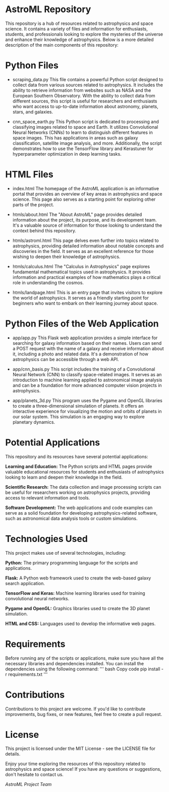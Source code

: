 # AstroML Repository
This repository is a hub of resources related to astrophysics and space science. It contains a variety of files and information for enthusiasts, students, and professionals looking to explore the mysteries of the universe and enhance their knowledge of astrophysics. Below is a more detailed description of the main components of this repository:

# Python Files
* scraping_data.py
This file contains a powerful Python script designed to collect data from various sources related to astrophysics. It includes the ability to retrieve information from websites such as NASA and the European Southern Observatory. With the ability to collect data from different sources, this script is useful for researchers and enthusiasts who want access to up-to-date information about astronomy, planets, stars, and galaxies.

* cnn_space_earth.py
This Python script is dedicated to processing and classifying images related to space and Earth. It utilizes Convolutional Neural Networks (CNNs) to learn to distinguish different features in space images. This has applications in areas such as galaxy classification, satellite image analysis, and more. Additionally, the script demonstrates how to use the TensorFlow library and Kerastuner for hyperparameter optimization in deep learning tasks.

# HTML Files
* index.html
The homepage of the AstroML application is an informative portal that provides an overview of key areas in astrophysics and space science. This page also serves as a starting point for exploring other parts of the project.

* htmls/about.html
The "About AstroML" page provides detailed information about the project, its purpose, and its development team. It's a valuable source of information for those looking to understand the context behind this repository.

* htmls/astroml.html
This page delves even further into topics related to astrophysics, providing detailed information about notable concepts and discoveries in the field. It serves as an excellent reference for those wishing to deepen their knowledge of astrophysics.

* htmls/calculus.html
The "Calculus in Astrophysics" page explores fundamental mathematical topics used in astrophysics. It provides information and practical examples of how mathematics plays a critical role in understanding the cosmos.

* htmls/landpage.html
This is an entry page that invites visitors to explore the world of astrophysics. It serves as a friendly starting point for beginners who want to embark on their learning journey about space.

# Python Files of the Web Application
* app/app.py
This Flask web application provides a simple interface for searching for galaxy information based on their names. Users can send a POST request with the name of a galaxy and receive information about it, including a photo and related data. It's a demonstration of how astrophysics can be accessible through a web API.

* app/cnn_basis.py
This script includes the training of a Convolutional Neural Network (CNN) to classify space-related images. It serves as an introduction to machine learning applied to astronomical image analysis and can be a foundation for more advanced computer vision projects in astrophysics.

* app/planets_3d.py
This program uses the Pygame and OpenGL libraries to create a three-dimensional simulation of planets. It offers an interactive experience for visualizing the motion and orbits of planets in our solar system. This simulation is an engaging way to explore planetary dynamics.

# Potential Applications
This repository and its resources have several potential applications:

**Learning and Education:** The Python scripts and HTML pages provide valuable educational resources for students and enthusiasts of astrophysics looking to learn and deepen their knowledge in the field.

**Scientific Research:** The data collection and image processing scripts can be useful for researchers working on astrophysics projects, providing access to relevant information and tools.

**Software Development:** The web applications and code examples can serve as a solid foundation for developing astrophysics-related software, such as astronomical data analysis tools or custom simulations.

# Technologies Used
This project makes use of several technologies, including:

**Python:** The primary programming language for the scripts and applications.

**Flask:** A Python web framework used to create the web-based galaxy search application.

**TensorFlow and Keras:** Machine learning libraries used for training convolutional neural networks.

**Pygame and OpenGL:** Graphics libraries used to create the 3D planet simulation.

**HTML and CSS:** Languages used to develop the informative web pages.

# Requirements
Before running any of the scripts or applications, make sure you have all the necessary libraries and dependencies installed. You can install the dependencies using the following command:
'''
bash
Copy code
pip install -r requirements.txt
'''
# Contributions
Contributions to this project are welcome. If you'd like to contribute improvements, bug fixes, or new features, feel free to create a pull request.

# License
This project is licensed under the MIT License - see the LICENSE file for details.

Enjoy your time exploring the resources of this repository related to astrophysics and space science! If you have any questions or suggestions, don't hesitate to contact us.

*AstroML Project Team*
